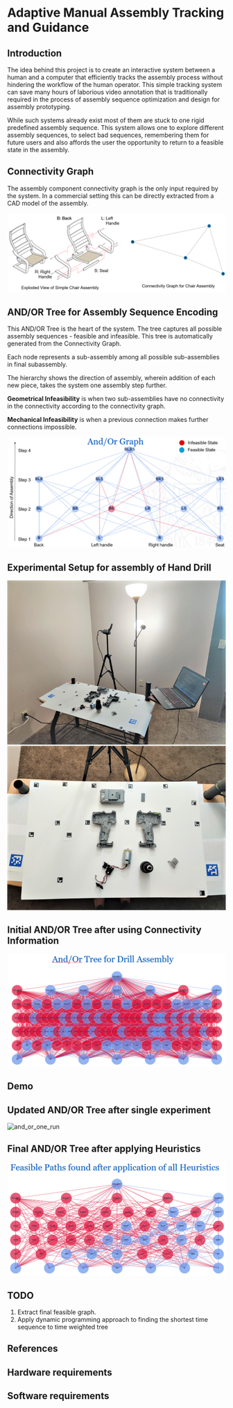 # Adaptive Manual Assembly Tracking and Guidance

## Introduction

  The idea behind this project is to create an interactive system between a human and a computer that efficiently tracks the assembly process without hindering the workflow of the human operator. This simple tracking system can save many hours of laborious video annotation that is traditionally required in the process of assembly sequence optimization and design for assembly prototyping. 

  While such systems already exist most of them are stuck to one rigid predefined assembly sequence. This system allows one to explore different assembly sequences, to select bad sequences, remembering them for future users and also affords the user the opportunity to return to a feasible state in the assembly.   

## Connectivity Graph
The assembly component connectivity graph is the only input required by the system. In a commercial setting this can be directly extracted from a CAD model of the assembly.

![chair_connect](https://github.com/SupreetKurdekar/Adaptive-Manual-Assembly-Tracking-and-Guidance/blob/main/docs/images/chair_connect2.PNG)
## AND/OR Tree for Assembly Sequence Encoding

This AND/OR Tree is the heart of the system. The tree captures all possible assembly sequences - feasible and infeasible. This tree is automatically generated from the Connectivity Graph.

Each node represents a sub-assembly among all possible sub-assemblies in final subassembly.

The hierarchy shows the direction of assembly, wherein addition of each new piece, takes the system one assembly step further.

**Geometrical Infeasibility** is when two sub-assemblies have no connectivity in the connectivity according to the connectivity graph.

**Mechanical Infeasibility** is when a previous connection makes further connections impossible.

![Chair_and_or](https://github.com/SupreetKurdekar/Adaptive-Manual-Assembly-Tracking-and-Guidance/blob/main/docs/images/Chair_and_or.PNG)

## Experimental Setup for assembly of Hand Drill

![Experimental_Setup](https://github.com/SupreetKurdekar/Adaptive-Manual-Assembly-Tracking-and-Guidance/blob/main/docs/images/env_set_1_1.png)
![Experimental_Setup](https://github.com/SupreetKurdekar/Adaptive-Manual-Assembly-Tracking-and-Guidance/blob/main/docs/images/env_set_2.png)


## Initial AND/OR Tree after using Connectivity Information

![and_or_tree_init_drill](https://github.com/SupreetKurdekar/Adaptive-Manual-Assembly-Tracking-and-Guidance/blob/main/docs/images/and_or_tree_init_drill.PNG)

## Demo

## Updated AND/OR Tree after single experiment

![and_or_one_run](https://github.com/SupreetKurdekar/Adaptive-Manual-Assembly-Tracking-and-Guidance/blob/main/docs/images/https://github.com/SupreetKurdekar/Adaptive-Manual-Assembly-Tracking-and-Guidance/blob/main/docs/images/and_or_one_run.PNG)

## Final AND/OR Tree after applying Heuristics

![Feasible_drill_tree](https://github.com/SupreetKurdekar/Adaptive-Manual-Assembly-Tracking-and-Guidance/blob/main/docs/images/Feasible_drill_tree.PNG)

## TODO

1) Extract final feasible graph.
2) Apply dynamic programming approach to finding the shortest time sequence to time weighted tree

## References

## Hardware requirements

## Software requirements

